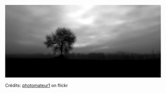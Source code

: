 ![Noa](/images/2022-06-25.jpg)

Crédits: [photomateur1](https://www.flickr.com/people/78251585@N04/) on flickr
